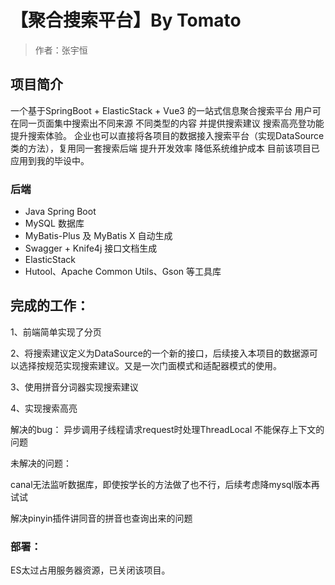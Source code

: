 # 【聚合搜索平台】By Tomato

> 作者：张宇恒


## 项目简介

一个基于SpringBoot + ElasticStack + Vue3 的一站式信息聚合搜索平台 用户可在同一页面集中搜索出不同来源 不同类型的内容 并提供搜索建议 搜索高亮登功能 提升搜索体验。
企业也可以直接将各项目的数据接入搜索平台（实现DataSource类的方法），复用同一套搜索后端 提升开发效率 降低系统维护成本 目前该项目已应用到我的毕设中。


### 后端

- Java Spring Boot
- MySQL 数据库
- MyBatis-Plus 及 MyBatis X 自动生成
- Swagger + Knife4j 接口文档生成
- ElasticStack
- Hutool、Apache Common Utils、Gson 等工具库

## 完成的工作：

1、前端简单实现了分页

2、将搜索建议定义为DataSource的一个新的接口，后续接入本项目的数据源可以选择按规范实现搜索建议。又是一次门面模式和适配器模式的使用。

3、使用拼音分词器实现搜索建议

4、实现搜索高亮

解决的bug：
异步调用子线程请求request时处理ThreadLocal 不能保存上下文的问题

未解决的问题：

canal无法监听数据库，即使按学长的方法做了也不行，后续考虑降mysql版本再试试

解决pinyin插件讲同音的拼音也查询出来的问题

### 部署：

ES太过占用服务器资源，已关闭该项目。